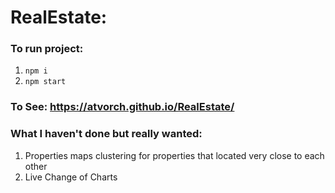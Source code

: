 # RealEstate:

### To run project: 
 1. `npm i`
 2. `npm start`
 
### To See: https://atvorch.github.io/RealEstate/

### What I haven't done but really wanted:

1. Properties maps clustering for properties that located very close to each other
2. Live Change of Charts
